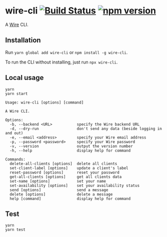 # wire-cli [![Build Status](https://github.com/ffflorian/wire-cli/workflows/Build/badge.svg)](https://github.com/ffflorian/wire-cli/actions/) [![npm version](https://img.shields.io/npm/v/wire-cli.svg?style=flat)](https://www.npmjs.com/package/wire-cli)

A [Wire](https://github.com/wireapp) CLI.

## Installation

Run `yarn global add wire-cli` or `npm install -g wire-cli`.

To run the CLI without installing, just run `npx wire-cli`.

## Local usage

```
yarn
yarn start
```

```
Usage: wire-cli [options] [command]

A Wire CLI.

Options:
  -b, --backend <URL>           specify the Wire backend URL
  -d, --dry-run                 don't send any data (beside logging in and out)
  -e, --email <address>         specify your Wire email address
  -p, --password <password>     specify your Wire password
  -v, --version                 output the version number
  -h, --help                    display help for command

Commands:
  delete-all-clients [options]  delete all clients
  set-client-label [options]    update a client's label
  reset-password [options]      reset your password
  get-all-clients [options]     get all clients data
  set-name [options]            set your name
  set-availability [options]    set your availability status
  send [options]                send a message
  delete [options]              delete a message
  help [command]                display help for command
```

## Test

```
yarn
yarn test
```
